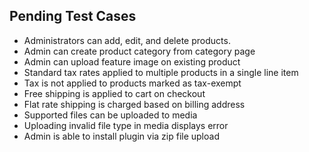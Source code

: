## Pending Test Cases

- Administrators can add, edit, and delete products.
- Admin can create product category from category page
- Admin can upload feature image on existing product
- Standard tax rates applied to multiple products in a single line item
- Tax is not applied to products marked as tax-exempt
- Free shipping is applied to cart on checkout
- Flat rate shipping is charged based on billing address
- Supported files can be uploaded to media
- Uploading invalid file type in media displays error
- Admin is able to install plugin via zip file upload
